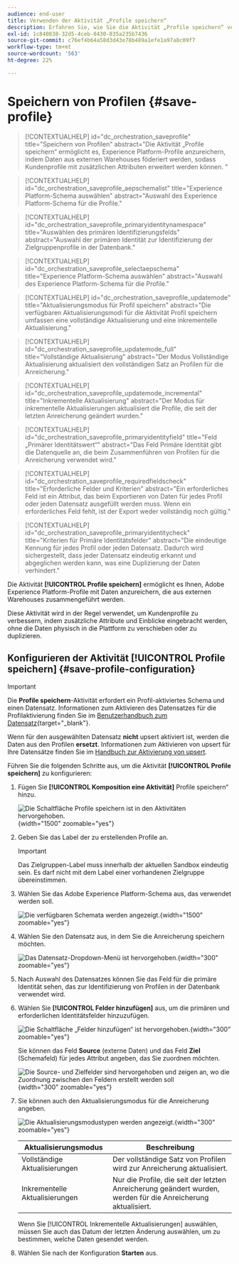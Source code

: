```yaml
---
audience: end-user
title: Verwenden der Aktivität „Profile speichern“
description: Erfahren Sie, wie Sie die Aktivität „Profile speichern“ verwenden
exl-id: 1c840838-32d5-4ceb-8430-835a235b7436
source-git-commit: c76ef4b64a58d3d43e78b489a1efe1a97a8c09f7
workflow-type: tm+mt
source-wordcount: '563'
ht-degree: 22%

---
```


# Speichern von Profilen {#save-profile}

>[!CONTEXTUALHELP]
>id="dc_orchestration_saveprofile"
>title="Speichern von Profilen"
>abstract="Die Aktivität „Profile speichern“ ermöglicht es, Experience Platform-Profile anzureichern, indem Daten aus externen Warehouses föderiert werden, sodass Kundenprofile mit zusätzlichen Attributen erweitert werden können. "

>[!CONTEXTUALHELP]
>id="dc_orchestration_saveprofile_aepschemalist"
>title="Experience Platform-Schema auswählen"
>abstract="Auswahl des Experience Platform-Schema für die Profile."

>[!CONTEXTUALHELP]
>id="dc_orchestration_saveprofile_primaryidentitynamespace"
>title="Auswählen des primären Identifizierungsfelds"
>abstract="Auswahl der primären Identität zur Identifizierung der Zielgruppenprofile in der Datenbank."

>[!CONTEXTUALHELP]
>id="dc_orchestration_saveprofile_selectaepschema"
>title="Experience Platform-Schema auswählen"
>abstract="Auswahl des Experience Platform-Schema für die Profile."

>[!CONTEXTUALHELP]
>id="dc_orchestration_saveprofile_updatemode"
>title="Aktualisierungsmodus für Profil speichern"
>abstract="Die verfügbaren Aktualisierungsmodi für die Aktivität Profil speichern umfassen eine vollständige Aktualisierung und eine inkrementelle Aktualisierung."

>[!CONTEXTUALHELP]
>id="dc_orchestration_saveprofile_updatemode_full"
>title="Vollständige Aktualisierung"
>abstract="Der Modus Vollständige Aktualisierung aktualisiert den vollständigen Satz an Profilen für die Anreicherung."

>[!CONTEXTUALHELP]
>id="dc_orchestration_saveprofile_updatemode_incremental"
>title="Inkrementelle Aktualisierung"
>abstract="Der Modus für inkrementelle Aktualisierungen aktualisiert die Profile, die seit der letzten Anreicherung geändert wurden."

>[!CONTEXTUALHELP]
>id="dc_orchestration_saveprofile_primaryidentityfield"
>title="Feld „Primärer Identitätswert“"
>abstract="Das Feld Primäre Identität gibt die Datenquelle an, die beim Zusammenführen von Profilen für die Anreicherung verwendet wird."

>[!CONTEXTUALHELP]
>id="dc_orchestration_saveprofile_requiredfieldscheck"
>title="Erforderliche Felder und Kriterien"
>abstract="Ein erforderliches Feld ist ein Attribut, das beim Exportieren von Daten für jedes Profil oder jeden Datensatz ausgefüllt werden muss. Wenn ein erforderliches Feld fehlt, ist der Export weder vollständig noch gültig."

>[!CONTEXTUALHELP]
>id="dc_orchestration_saveprofile_primaryidentitycheck"
>title="Kriterien für Primäre Identitätsfelder"
>abstract="Die eindeutige Kennung für jedes Profil oder jeden Datensatz. Dadurch wird sichergestellt, dass jeder Datensatz eindeutig erkannt und abgeglichen werden kann, was eine Duplizierung der Daten verhindert."

Die Aktivität **[!UICONTROL Profile speichern]** ermöglicht es Ihnen, Adobe Experience Platform-Profile mit Daten anzureichern, die aus externen Warehouses zusammengeführt werden.

Diese Aktivität wird in der Regel verwendet, um Kundenprofile zu verbessern, indem zusätzliche Attribute und Einblicke eingebracht werden, ohne die Daten physisch in die Plattform zu verschieben oder zu duplizieren.

## Konfigurieren der Aktivität [!UICONTROL Profile speichern] {#save-profile-configuration}

>[!IMPORTANT]
>
>Die **Profile speichern**-Aktivität erfordert ein Profil-aktiviertes Schema und einen Datensatz. Informationen zum Aktivieren des Datensatzes für die Profilaktivierung finden Sie im [Benutzerhandbuch zum Datensatz](https://experienceleague.adobe.com/de/docs/experience-platform/catalog/datasets/user-guide#enable-profile){target="_blank"}.
>
>Wenn für den ausgewählten Datensatz **nicht** upsert aktiviert ist, werden die Daten aus den Profilen **ersetzt**. Informationen zum Aktivieren von upsert für Ihre Datensätze finden Sie im [Handbuch zur Aktivierung von upsert](https://experienceleague.adobe.com/de/docs/experience-platform/catalog/datasets/enable-upsert).

Führen Sie die folgenden Schritte aus, um die Aktivität **[!UICONTROL Profile speichern]** zu konfigurieren:

1. Fügen Sie **[!UICONTROL Komposition eine Aktivität]** Profile speichern“ hinzu.

   ![Die Schaltfläche Profile speichern ist in den Aktivitäten hervorgehoben.](../assets/save-profiles/save-profiles.png){width="1500" zoomable="yes"}

1. Geben Sie das Label der zu erstellenden Profile an.

   >[!IMPORTANT]
   >
   >Das Zielgruppen-Label muss innerhalb der aktuellen Sandbox eindeutig sein. Es darf nicht mit dem Label einer vorhandenen Zielgruppe übereinstimmen.

1. Wählen Sie das Adobe Experience Platform-Schema aus, das verwendet werden soll.

   ![Die verfügbaren Schemata werden angezeigt.](../assets/save-profiles/select-schema.png){width="1500" zoomable="yes"}

1. Wählen Sie den Datensatz aus, in dem Sie die Anreicherung speichern möchten.

   ![Das Datensatz-Dropdown-Menü ist hervorgehoben.](../assets/save-profiles/select-dataset.png){width="300" zoomable="yes"}

1. Nach Auswahl des Datensatzes können Sie das Feld für die primäre Identität sehen, das zur Identifizierung von Profilen in der Datenbank verwendet wird.

1. Wählen Sie **[!UICONTROL Felder hinzufügen]** aus, um die primären und erforderlichen Identitätsfelder hinzuzufügen.

   ![Die Schaltfläche „Felder hinzufügen“ ist hervorgehoben.](../assets/save-profiles/add-fields.png){width="300" zoomable="yes"}

   Sie können das Feld **Source** (externe Daten) und das Feld **Ziel** (Schemafeld) für jedes Attribut angeben, das Sie zuordnen möchten.

   ![Die Source- und Zielfelder sind hervorgehoben und zeigen an, wo die Zuordnung zwischen den Feldern erstellt werden soll](../assets/save-profiles/specify-mapping.png){width="300" zoomable="yes"}

1. Sie können auch den Aktualisierungsmodus für die Anreicherung angeben.

   ![Die Aktualisierungsmodustypen werden angezeigt.](../assets/save-profiles/select-update-mode.png){width="300" zoomable="yes"}

   | Aktualisierungsmodus | Beschreibung |
   | ----------- | ----------- |
   | Vollständige Aktualisierungen | Der vollständige Satz von Profilen wird zur Anreicherung aktualisiert. |
   | Inkrementelle Aktualisierungen | Nur die Profile, die seit der letzten Anreicherung geändert wurden, werden für die Anreicherung aktualisiert. |

   Wenn Sie [!UICONTROL Inkrementelle Aktualisierungen] auswählen, müssen Sie auch das Datum der letzten Änderung auswählen, um zu bestimmen, welche Daten gesendet werden.

1. Wählen Sie nach der Konfiguration **Starten** aus.
